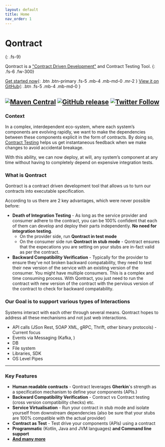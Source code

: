 ```yaml
---
layout: default
title: Home
nav_order: 1
---
```

# Qontract
{: .fs-9}

Qontract is a ["Contract Driven Development"](/faqs.html#what-is-contract-first) and Contract Testing Tool.
{: .fs-6 .fw-300}

[Get started now](/documentation/getting_started.html){: .btn .btn-primary .fs-5 .mb-4 .mb-md-0 .mr-2 } [View it on GitHub](//github.com/qontract/qontract){: .btn .fs-5 .mb-4 .mb-md-0 }

[![Maven Central](https://img.shields.io/maven-central/v/run.qontract/qontract-core.svg)](https://mvnrepository.com/artifact/run.qontract/qontract-core) [![GitHub release](https://img.shields.io/github/release/qontract/qontract.svg)](https://github.com/qontract/qontract/releases) [![Twitter Follow](https://img.shields.io/twitter/follow/qontract.svg?style=social&label=Follow)](https://twitter.com/qontract)
---
### Context

In a complex, interdependent eco-system, where each system’s components are evolving rapidly,
we want to make the dependencies between these components explicit in the form of contracts.
By doing so, [Contract Testing](/contract_testing.html) helps us get instantaneous feedback when we make changes to avoid accidental breakage.

With this ability, we can now deploy, at will, any system’s component at any time without having to completely depend on expensive integration tests.

### What is Qontract
Qontract is a contract driven development tool that allows us to turn our contracts into executable specification.

According to us there are 2 key advantages, which were never possible before:
* **Death of Integration Testing** - As long as the service provider and consumer adhere to the contract, you can be 100% confident that each of them can develop and deploy their parts independently. **No need for integration testing**. 
    - On the provider side, run **Qontract in test mode** 
    - On the consumer side run **Qontract in stub mode** - Qontract ensures that the expecations you are setting on your stubs are in-fact valid as per the contract.
* **Backward Compatibility Verification** - Typically for the provider to ensure they've not broken backward compatability, they need to test their new version of the service with an existing version of the consumer. You might have multiple consumers. This is a complex and time consuming process. With Qontract, you just need to run the contract with new version of the contract with the pervious version of the contract to check for backward compatability.

### Our Goal is to support various types of Interactions
Systems interact with each other through several means. Qontract hopes to address all these mechanisms and not just web interactions.
* API calls (JSon Rest, SOAP XML, gRPC, Thrift, other binary protocols) - Current focus
* Events via Messaging (Kafka, )
* DB
* File system
* Libraries, SDK 
* OS Level Pipes

---
### Key Features

* **Human readable contracts** - Qontract leverages **Gherkin**'s strength as a specification mechanism to define your components (APIs.)
* **Backward Compatibility Verification** - Contract vs Contract testing (cross version compatibility checks) etc.
* **Service Virtualisation** - Run your contract in stub mode and isolate yourself from downstream dependencies (also be sure that your stubs are 100% compatible with the actual provider)
* **Contract as Test** - Test drive your components (APIs) using a contract
* **Programmatic** (Kotlin, Java and JVM languages) **and Command line support**
* [**And many more**](/Features.html)


